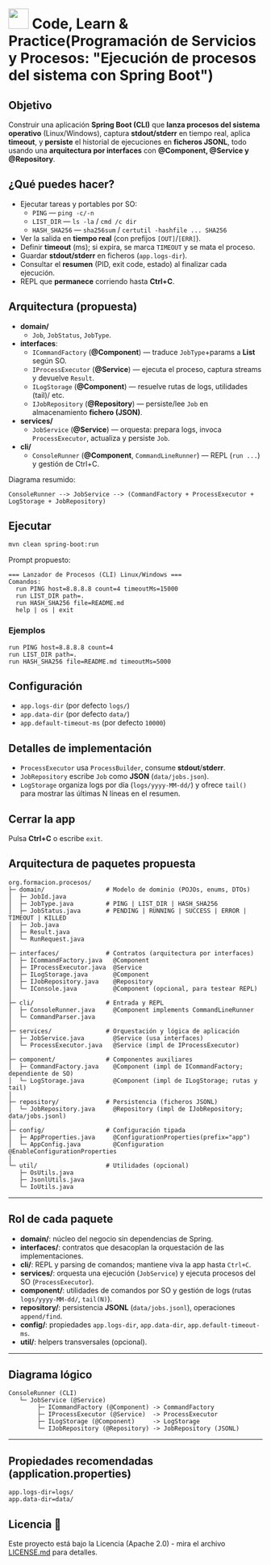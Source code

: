 # <img src=../../../../../images/computer.png width="40"> Code, Learn & Practice(Programación de Servicios y Procesos: "Ejecución de procesos del sistema con Spring Boot")

## Objetivo

Construir una aplicación **Spring Boot (CLI)**  que **lanza procesos del sistema operativo** (Linux/Windows), captura **stdout/stderr** en tiempo real, aplica **timeout**, y **persiste** el historial de ejecuciones en **ficheros JSONL**, todo usando una **arquitectura por interfaces** con **@Component, @Service y @Repository**.

## ¿Qué puedes hacer?

- Ejecutar tareas y portables por SO:
  - `PING` — `ping -c/-n`
  - `LIST_DIR` — `ls -la` / `cmd /c dir`
  - `HASH_SHA256` — `sha256sum` / `certutil -hashfile ... SHA256`
- Ver la salida en **tiempo real** (con prefijos `[OUT]`/`[ERR]`).
- Definir **timeout** (ms); si expira, se marca `TIMEOUT` y se mata el proceso.
- Guardar **stdout/stderr** en ficheros (`app.logs-dir`).
- Consultar el **resumen** (PID, exit code, estado) al finalizar cada ejecución.
- REPL que **permanece** corriendo hasta **Ctrl+C**.

## Arquitectura (propuesta)

- **domain/**
  - `Job`, `JobStatus`, `JobType`.
- **interfaces**:
  - `ICommandFactory` (**@Component**) — traduce `JobType`+params a **List<String>** según SO.
  - `IProcessExecutor` (**@Service**) — ejecuta el proceso, captura streams y devuelve `Result`.
  - `ILogStorage` (**@Component**) — resuelve rutas de logs, utilidades (tail)/ etc.
  - `IJobRepository` (**@Repository**) — persiste/lee `Job` en almacenamiento **fichero (JSON)**.
- **services/**
  - `JobService` (**@Service**) — orquesta: prepara logs, invoca `ProcessExecutor`, actualiza y persiste `Job`.
- **cli/**
  - `ConsoleRunner` (**@Component**, `CommandLineRunner`) — REPL (`run ...`) y gestión de Ctrl+C.

Diagrama resumido:

```console
ConsoleRunner --> JobService --> (CommandFactory + ProcessExecutor + LogStorage + JobRepository)
```

## Ejecutar

```bash
mvn clean spring-boot:run
```

Prompt propuesto:

```console
=== Lanzador de Procesos (CLI) Linux/Windows ===
Comandos:
  run PING host=8.8.8.8 count=4 timeoutMs=15000
  run LIST_DIR path=.
  run HASH_SHA256 file=README.md
  help | os | exit
```

### Ejemplos

```console
run PING host=8.8.8.8 count=4
run LIST_DIR path=.
run HASH_SHA256 file=README.md timeoutMs=5000
```

## Configuración

- `app.logs-dir` (por defecto `logs/`)
- `app.data-dir` (por defecto `data/`)
- `app.default-timeout-ms` (por defecto `10000`)

## Detalles de implementación

- `ProcessExecutor` usa `ProcessBuilder`, consume **stdout**/**stderr**.
- `JobRepository` escribe `Job` como **JSON** (`data/jobs.json`).
- `LogStorage` organiza logs por día (`logs/yyyy-MM-dd/`) y ofrece `tail()` para mostrar las últimas N líneas en el resumen.

## Cerrar la app

Pulsa **Ctrl+C** o escribe `exit`.

## Arquitectura de paquetes propuesta

```text
org.formacion.procesos/
├─ domain/                 # Modelo de dominio (POJOs, enums, DTOs)
│  ├─ JobId.java
│  ├─ JobType.java         # PING | LIST_DIR | HASH_SHA256
│  ├─ JobStatus.java       # PENDING | RUNNING | SUCCESS | ERROR | TIMEOUT | KILLED
│  ├─ Job.java
│  ├─ Result.java
│  └─ RunRequest.java
│
├─ interfaces/             # Contratos (arquitectura por interfaces)
│  ├─ ICommandFactory.java   @Component
│  ├─ IProcessExecutor.java  @Service
│  ├─ ILogStorage.java       @Component
│  ├─ IJobRepository.java    @Repository
│  └─ IConsole.java          @Component (opcional, para testear REPL)
│
├─ cli/                    # Entrada y REPL
│  ├─ ConsoleRunner.java     @Component implements CommandLineRunner
│  └─ CommandParser.java
│
├─ services/               # Orquestación y lógica de aplicación
│  ├─ JobService.java        @Service (usa interfaces)
│  └─ ProcessExecutor.java   @Service (impl de IProcessExecutor)
│
├─ component/              # Componentes auxiliares
│  ├─ CommandFactory.java    @Component (impl de ICommandFactory; dependiente de SO)
│  └─ LogStorage.java        @Component (impl de ILogStorage; rutas y tail)
│
├─ repository/             # Persistencia (ficheros JSONL)
│  └─ JobRepository.java     @Repository (impl de IJobRepository; data/jobs.jsonl)
│
├─ config/                 # Configuración tipada
│  ├─ AppProperties.java     @ConfigurationProperties(prefix="app")
│  └─ AppConfig.java         @Configuration @EnableConfigurationProperties
│
└─ util/                   # Utilidades (opcional)
   ├─ OsUtils.java
   ├─ JsonlUtils.java
   └─ IoUtils.java
```

---

## Rol de cada paquete

- **domain/**: núcleo del negocio sin dependencias de Spring.  
- **interfaces/**: contratos que desacoplan la orquestación de las implementaciones.  
- **cli/**: REPL y parsing de comandos; mantiene viva la app hasta `Ctrl+C`.  
- **services/**: orquesta una ejecución (`JobService`) y ejecuta procesos del SO (`ProcessExecutor`).  
- **component/**: utilidades de comandos por SO y gestión de logs (rutas `logs/yyyy-MM-dd/`, `tail(N)`).  
- **repository/**: persistencia **JSONL** (`data/jobs.jsonl`), operaciones `append/find`.  
- **config/**: propiedades `app.logs-dir`, `app.data-dir`, `app.default-timeout-ms`.  
- **util/**: helpers transversales (opcional).  

---

## Diagrama lógico

```text
ConsoleRunner (CLI)
   └─ JobService (@Service)
        ├─ ICommandFactory (@Component) -> CommandFactory
        ├─ IProcessExecutor (@Service)  -> ProcessExecutor
        ├─ ILogStorage (@Component)     -> LogStorage
        └─ IJobRepository (@Repository) -> JobRepository (JSONL)
```

---

## Propiedades recomendadas (application.properties)

```properties
app.logs-dir=logs/
app.data-dir=data/
```

## Licencia 📄

Este proyecto está bajo la Licencia (Apache 2.0) - mira el archivo [LICENSE.md]([../../../LICENSE.md](https://github.com/jpexposito/code-learn-practice/blob/main/LICENSE)) para detalles.